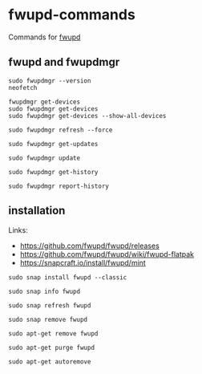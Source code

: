 # fwupd-commands
Commands for [fwupd](https://github.com/fwupd/fwupd)

## fwupd and fwupdmgr
```
sudo fwupdmgr --version
neofetch

fwupdmgr get-devices
sudo fwupdmgr get-devices
sudo fwupdmgr get-devices --show-all-devices

sudo fwupdmgr refresh --force

sudo fwupdmgr get-updates

sudo fwupdmgr update

sudo fwupdmgr get-history

sudo fwupdmgr report-history
```

## installation

Links:
- https://github.com/fwupd/fwupd/releases
- https://github.com/fwupd/fwupd/wiki/fwupd-flatpak
- https://snapcraft.io/install/fwupd/mint

```
sudo snap install fwupd --classic

sudo snap info fwupd

sudo snap refresh fwupd

sudo snap remove fwupd

sudo apt-get remove fwupd

sudo apt-get purge fwupd

sudo apt-get autoremove

```
